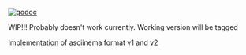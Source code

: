 [![godoc](http://img.shields.io/badge/godoc-reference-blue.svg?style=flat)](https://godoc.org/github.com/efigence/go-asciicast)

WIP!!! Probably doesn't work currently. Working version will be tagged

Implementation of asciinema format [v1](https://github.com/asciinema/asciinema/blob/asciicast-v2/doc/asciicast-v1.md) and [v2](https://github.com/asciinema/asciinema/blob/asciicast-v2/doc/asciicast-v2.md)
